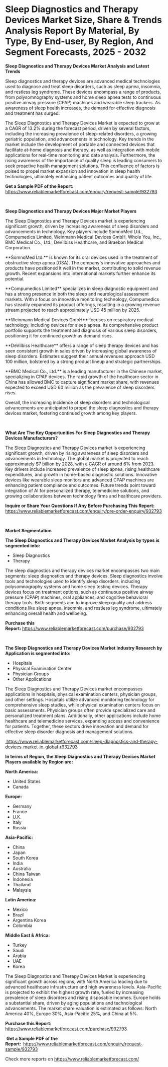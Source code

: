 <p><h1>Sleep Diagnostics and Therapy Devices Market Size, Share & Trends Analysis Report By Material, By Type, By End-user, By Region, And Segment Forecasts, 2025 - 2032</h1></p><p><strong>Sleep Diagnostics and Therapy Devices Market Analysis and Latest Trends</strong></p>
<p><p>Sleep diagnostics and therapy devices are advanced medical technologies used to diagnose and treat sleep disorders, such as sleep apnea, insomnia, and restless leg syndrome. These devices encompass a range of products, from polysomnography systems and home sleep apnea tests to continuous positive airway pressure (CPAP) machines and wearable sleep trackers. As awareness of sleep health increases, the demand for effective diagnosis and treatment has surged.</p><p>The Sleep Diagnostics and Therapy Devices Market is expected to grow at a CAGR of 13.2% during the forecast period, driven by several factors, including the increasing prevalence of sleep-related disorders, a growing geriatric population, and advancements in technology. Key trends in the market include the development of portable and connected devices that facilitate at-home diagnosis and therapy, as well as integration with mobile applications for real-time monitoring and data analysis. Furthermore, the rising awareness of the importance of quality sleep is leading consumers to seek proactive health management solutions. This confluence of factors is poised to propel market expansion and innovation in sleep health technologies, ultimately enhancing patient outcomes and quality of life.</p></p>
<p><strong>Get a Sample PDF of the Report:&nbsp;</strong> <a href="https://www.reliablemarketforecast.com/enquiry/request-sample/932793?utm_campaign=2740&utm_medium=2&utm_source=Github&utm_content=ia&utm_term=21032025&utm_id=sleep-diagnostics-and-therapy-devices">https://www.reliablemarketforecast.com/enquiry/request-sample/932793</a></p>
<p>&nbsp;</p>
<p><strong>Sleep Diagnostics and Therapy Devices Major Market Players</strong></p>
<p><p>The Sleep Diagnostics and Therapy Devices market is experiencing significant growth, driven by increasing awareness of sleep disorders and advancements in technology. Key players include SomnoMed Ltd., Compumedics Limited, Weinmann Medical Devices GmbH, Whole You, Inc., BMC Medical Co., Ltd., DeVilbiss Healthcare, and Braebon Medical Corporation.</p><p>**SomnoMed Ltd.** is known for its oral devices used in the treatment of obstructive sleep apnea (OSA). The company's innovative approaches and products have positioned it well in the market, contributing to solid revenue growth. Recent expansions into international markets further enhance its potential.</p><p>**Compumedics Limited** specializes in sleep diagnostic equipment and has a strong presence in both the sleep and neurological assessment markets. With a focus on innovative monitoring technology, Compumedics has steadily expanded its product offerings, resulting in a growing revenue stream projected to reach approximately USD 45 million by 2025.</p><p>**Weinmann Medical Devices GmbH** focuses on respiratory medical technology, including devices for sleep apnea. Its comprehensive product portfolio supports the treatment and diagnosis of various sleep disorders, positioning it for continued growth as demand rises.</p><p>**DeVilbiss Healthcare** offers a range of sleep therapy devices and has seen consistent growth in sales driven by increasing global awareness of sleep disorders. Estimates suggest their annual revenues approach USD 100 million, bolstered by a strong product lineup and strategic partnerships.</p><p>**BMC Medical Co., Ltd.** is a leading manufacturer in the Chinese market, specializing in CPAP devices. The rapid growth of the healthcare sector in China has allowed BMC to capture significant market share, with revenues expected to exceed USD 60 million as the prevalence of sleep disorders rises.</p><p>Overall, the increasing incidence of sleep disorders and technological advancements are anticipated to propel the sleep diagnostics and therapy devices market, fostering continued growth among key players.</p></p>
<p>&nbsp;</p>
<p><strong>What Are The Key Opportunities For Sleep Diagnostics and Therapy Devices Manufacturers?</strong></p>
<p><p>The Sleep Diagnostics and Therapy Devices market is experiencing significant growth, driven by rising awareness of sleep disorders and advancements in technology. The global market is projected to reach approximately $7 billion by 2028, with a CAGR of around 6% from 2023. Key drivers include increased prevalence of sleep apnea, rising healthcare expenditures, and growth in home-based diagnostic solutions. Innovative devices like wearable sleep monitors and advanced CPAP machines are enhancing patient compliance and outcomes. Future trends point toward integration of AI for personalized therapy, telemedicine solutions, and growing collaborations between technology firms and healthcare providers.</p></p>
<p><strong>Inquire or Share Your Questions If Any Before Purchasing This Report:</strong> <a href="https://www.reliablemarketforecast.com/enquiry/pre-order-enquiry/932793?utm_campaign=2740&utm_medium=2&utm_source=Github&utm_content=ia&utm_term=21032025&utm_id=sleep-diagnostics-and-therapy-devices">https://www.reliablemarketforecast.com/enquiry/pre-order-enquiry/932793</a></p>
<p>&nbsp;</p>
<p><strong>Market Segmentation</strong></p>
<p><strong>The Sleep Diagnostics and Therapy Devices Market Analysis by types is segmented into:</strong></p>
<p><ul><li>Sleep Diagnostics</li><li>Therapy</li></ul></p>
<p><p>The sleep diagnostics and therapy devices market encompasses two main segments: sleep diagnostics and therapy devices. Sleep diagnostics involve tools and technologies used to identify sleep disorders, including polysomnography systems and home sleep testing devices. Therapy devices focus on treatment options, such as continuous positive airway pressure (CPAP) machines, oral appliances, and cognitive behavioral therapy tools. Both segments aim to improve sleep quality and address conditions like sleep apnea, insomnia, and restless leg syndrome, ultimately enhancing overall health and wellbeing.</p></p>
<p><strong>Purchase this Report:&nbsp;</strong><a href="https://www.reliablemarketforecast.com/purchase/932793?utm_campaign=2740&utm_medium=2&utm_source=Github&utm_content=ia&utm_term=21032025&utm_id=sleep-diagnostics-and-therapy-devices">https://www.reliablemarketforecast.com/purchase/932793</a></p>
<p>&nbsp;</p>
<p><strong>The Sleep Diagnostics and Therapy Devices Market Industry Research by Application is segmented into:</strong></p>
<p><ul><li>Hospitals</li><li>Physical Examination Center</li><li>Physician Groups</li><li>Other Applications</li></ul></p>
<p><p>The Sleep Diagnostics and Therapy Devices market encompasses applications in hospitals, physical examination centers, physician groups, and other settings. Hospitals utilize advanced monitoring technology for comprehensive sleep studies, while physical examination centers focus on basic assessments. Physician groups often provide specialized care and personalized treatment plans. Additionally, other applications include home healthcare and telemedicine services, expanding access and convenience for patients. Together, these sectors drive innovation and demand for effective sleep disorder diagnosis and management solutions.</p></p>
<p><a href="https://www.reliablemarketforecast.com/sleep-diagnostics-and-therapy-devices-market-in-global-r932793?utm_campaign=2740&utm_medium=2&utm_source=Github&utm_content=ia&utm_term=21032025&utm_id=sleep-diagnostics-and-therapy-devices">&nbsp;https://www.reliablemarketforecast.com/sleep-diagnostics-and-therapy-devices-market-in-global-r932793</a></p>
<p><strong>In terms of Region, the Sleep Diagnostics and Therapy Devices Market Players available by Region are:</strong></p>
<p>
    <p> <strong> North America: </strong>
        <ul>
            <li>United States</li>
            <li>Canada</li>
        </ul>
        </p> 
    <p> <strong> Europe: </strong>
        <ul>
            <li>Germany</li>
            <li>France</li>
            <li>U.K.</li>
            <li>Italy</li>
            <li>Russia</li>
        </ul>
        </p> 
    <p> <strong> Asia-Pacific: </strong>
        <ul>
            <li>China</li>
            <li>Japan</li>
            <li>South Korea</li>
            <li>India</li>
            <li>Australia</li>
            <li>China Taiwan</li>
            <li>Indonesia</li>
            <li>Thailand</li>
            <li>Malaysia</li>
        </ul>
        </p> 
    <p> <strong> Latin America: </strong>
        <ul>
            <li>Mexico</li>
            <li>Brazil</li>
            <li>Argentina Korea</li>
            <li>Colombia</li>
        </ul>
        </p> 
    <p> <strong> Middle East & Africa: </strong>
        <ul>
            <li>Turkey</li>
            <li>Saudi</li>
            <li>Arabia</li>
            <li>UAE</li>
            <li>Korea</li>
        </ul>
    </p>
    </p>
<p><p>The Sleep Diagnostics and Therapy Devices Market is experiencing significant growth across regions, with North America leading due to advanced healthcare infrastructure and high awareness levels. Asia-Pacific is projected to exhibit the highest growth rate, fueled by increasing prevalence of sleep disorders and rising disposable incomes. Europe holds a substantial share, driven by aging populations and technological advancements. The market share valuation is estimated as follows: North America 40%, Europe 30%, Asia-Pacific 25%, and China at 5%.</p></p>
<p><strong>Purchase this Report: </strong><a href="https://www.reliablemarketforecast.com/purchase/932793?utm_campaign=2740&utm_medium=2&utm_source=Github&utm_content=ia&utm_term=21032025&utm_id=sleep-diagnostics-and-therapy-devices">https://www.reliablemarketforecast.com/purchase/932793</a></p>
<p>&nbsp;<strong>Get a Sample PDF of the Report:&nbsp;&nbsp;</strong><a href="https://www.reliablemarketforecast.com/enquiry/request-sample/932793?utm_campaign=2740&utm_medium=2&utm_source=Github&utm_content=ia&utm_term=21032025&utm_id=sleep-diagnostics-and-therapy-devices">https://www.reliablemarketforecast.com/enquiry/request-sample/932793</a></p>
<p><strong></strong></p>
<p>Check more reports on <a href="https://www.reliablemarketforecast.com/?utm_campaign=2740&utm_medium=2&utm_source=Github&utm_content=ia&utm_term=21032025&utm_id=sleep-diagnostics-and-therapy-devices">https://www.reliablemarketforecast.com/</a></p>